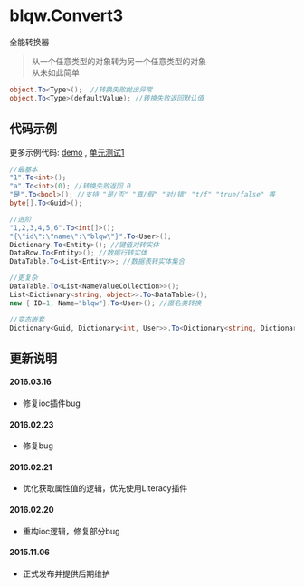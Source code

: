# blqw.Convert3
全能转换器

>从一个任意类型的对象转为另一个任意类型的对象  
>从未如此简单  
```csharp
object.To<Type>();  //转换失败抛出异常
object.To<Type>(defaultValue); //转换失败返回默认值
```

## 代码示例
更多示例代码: [demo](https://github.com/blqw/blqw.Convert3/blob/master/Demo/Program.cs) , [单元测试1](https://github.com/blqw/blqw.Convert3/blob/master/UnitTest/%E5%9F%BA%E6%9C%AC%E5%8A%9F%E8%83%BD%E6%B5%8B%E8%AF%95.cs)  
```csharp
//最基本
"1".To<int>();
"a".To<int>(0); //转换失败返回 0
"是".To<bool>(); //支持 "是/否" "真/假" "对/错" "t/f" "true/false" 等
byte[].To<Guid>();

//进阶
"1,2,3,4,5,6".To<int[]>();
"{\"id\":\"name\":\"blqw\"}".To<User>();
Dictionary.To<Entity>(); //键值对转实体
DataRow.To<Entity>(); //数据行转实体
DataTable.To<List<Entity>>; //数据表转实体集合

//更复杂
DataTable.To<List<NameValueCollection>>(); 
List<Dictionary<string, object>>.To<DataTable>(); 
new { ID=1, Name="blqw"}.To<User>(); //匿名类转换

//变态嵌套
Dictionary<Guid, Dictionary<int, User>>.To<Dictionary<string, Dictionary<DateTime, NameValueCollection>>>(); //不能理解就算了
```

## 更新说明  
#### 2016.03.16
* 修复ioc插件bug  
  
#### 2016.02.23  
* 修复bug  

#### 2016.02.21  
* 优化获取属性值的逻辑，优先使用Literacy插件  

#### 2016.02.20  
* 重构ioc逻辑，修复部分bug  

#### 2015.11.06
* 正式发布并提供后期维护
